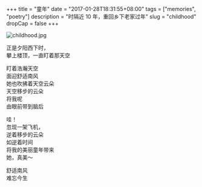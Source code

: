 +++
title = "童年"
date = "2017-01-28T18:31:55+08:00"
tags = ["memories", "poetry"]
description = "时隔近 10 年，重回乡下老家过年"
slug = "childhood"
dropCap = false
+++

![childhood.jpg](/images/childhood.jpg "远方的山和天空")

正是夕阳西下时，  
攀上楼顶，一直盯着那天空

盯着浩瀚天空  
面迎舒适南风  
她也吹拂着天空云朵  
天空移步的云朵  
将我呢  
由眼前带到脑后

哇！  
忽现一架飞机，  
逆着移步的云朵  
如逆着时间  
将我的美丽童年带来  
她，真美～

舒适南风  
难忘今生
